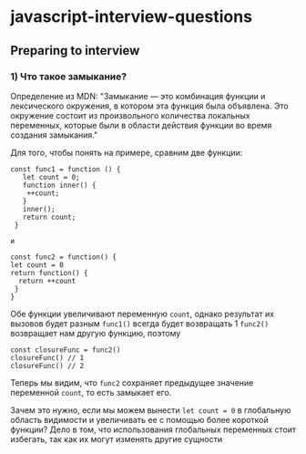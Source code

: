 # javascript-interview-questions
## Preparing to interview

### 1) Что такое замыкание?

   Определение из MDN: "Замыкание — это комбинация функции и лексического окружения, в котором эта функция была объявлена. Это окружение состоит из произвольного количества локальных переменных, которые были в области действия функции во время создания замыкания."

   Для того, чтобы понять на примере, сравним две функции:
  ```
const func1 = function () {
     let count = 0;
     function inner() {
      ++count;
     }
     inner();
     return count;
   }

и

const func2 = function() {
  let count = 0
  return function() {
    return ++count
   }
}
```
Обе функции увеличивают переменную `count`, однако результат их вызовов будет разным 
`func1()` всегда будет возвращать 1
`func2()` возвращает нам другую функцию, поэтому
```
const closureFunc = func2()
closureFunc() // 1
closureFunc() // 2
```
Теперь мы видим, что `func2` сохраняет предыдущее значение переменной `count`, то есть замыкает его.

Зачем это нужно, если мы можем вынести `let count = 0` в глобальную область видимости и увеличивать ее с помощью более короткой функции? Дело в том, что использования глобальных переменных стоит избегать, так как их могут изменять другие сущности 

